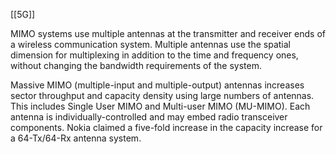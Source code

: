 [[5G]]

MIMO systems use multiple antennas at the transmitter and receiver ends of a wireless communication system. Multiple antennas use the spatial dimension for multiplexing in addition to the time and frequency ones, without changing the bandwidth requirements of the system.

Massive MIMO (multiple-input and multiple-output) antennas increases sector throughput and capacity density using large numbers of antennas. This includes Single User MIMO and Multi-user MIMO (MU-MIMO). Each antenna is individually-controlled and may embed radio transceiver components. Nokia claimed a five-fold increase in the capacity increase for a 64-Tx/64-Rx antenna system. 